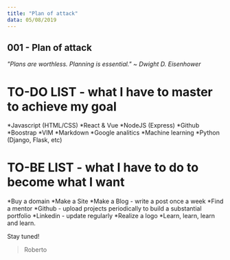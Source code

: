 ```yaml
---
title: "Plan of attack"
data: 05/08/2019
---
```


## 001 - Plan of attack

_"Plans are worthless. Planning is essential." ~ Dwight D. Eisenhower_

# TO-DO LIST - what I have to master to achieve my goal

*Javascript (HTML/CSS)
*React & Vue
*NodeJS (Express)
*Github
*Boostrap
*VIM
*Markdown
*Google analitics
*Machine learning
*Python (Django, Flask, etc)

# TO-BE LIST - what I have to do to become what I want

*Buy a domain
*Make a Site
*Make a Blog - write a post once a week
*Find a mentor
*Github - upload projects periodically to build a substantial portfolio
*Linkedin - update regularly
*Realize a logo
*Learn, learn, learn and learn.

Stay tuned!

> Roberto
